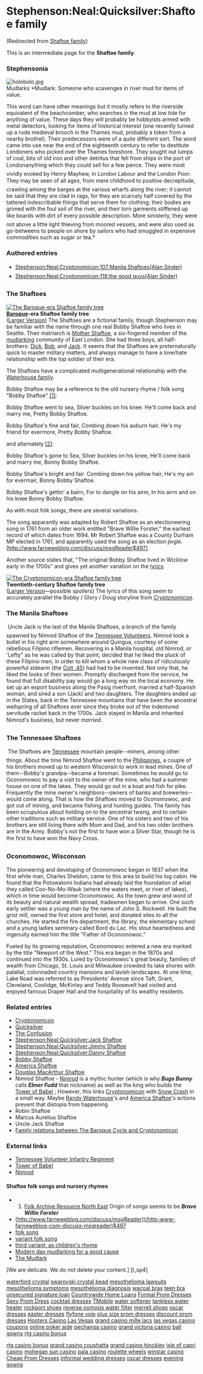 
# Stephenson:Neal:Quicksilver:Shaftoe family

(Redirected from [Shaftoe family](/shaftoe-family))

This is an intermediate page for the **Shaftoe family**.

### Stephensonia


![holobolo.jpg](/https://web.archive.org/web/20060725223815im_/http://www.cesc.net/cinqueportsweb/mudlark/image/holobolo.jpg)  
Mudlarks
*Mudlark: Someone who scavenges in river mud for items of value.

This word can have other meanings but it mostly refers to the riverside equivalent of the beachcomber, who searches in the mud at low tide for anything of value. These days they will probably be hobbyists armed with metal detectors, looking for items of historical interest (one recently turned up a rude medieval brooch in the Thames mud, probably a token from a nearby brothel). Their predecessors were of a quite different sort. The word came into use near the end of the eighteenth century to refer to destitute Londoners who picked over the Thames foreshore. They sought out lumps of coal, bits of old iron and other detritus that fell from ships in the port of Londonanything which they could sell for a few pence. They were most vividly evoked by Henry Mayhew, in London Labour and the London Poor: They may be seen of all ages, from mere childhood to positive decrepitude, crawling among the barges at the various wharfs along the river; it cannot be said that they are clad in rags, for they are scarcely half covered by the tattered indescribable things that serve them for clothing; their bodies are grimed with the foul soil of the river, and their torn garments stiffened up like boards with dirt of every possible description. More sinisterly, they were not above a little light thieving from moored vessels, and were also used as go-betweens to people on shore by sailors who had smuggled in expensive commodities such as sugar or tea.*

### Authored entries


* [Stephenson:Neal:Cryptonomicon:107:Manila Shaftoes(Alan Sinder)](/stephenson-neal-cryptonomicon-107-manila-shaftoes-alan-sinder)
* [Stephenson:Neal:Cryptonomicon:118:the good guys(Alan Sinder)](/stephenson-neal-cryptonomicon-118-the-good-guys-alan-sinder)


### The Shaftoes


[![The Baroque-era Shaftoe family tree](/web/20060725223815im_/http://www.metaweb.com/wiki/upload/5/59/BaroqueShaftoeFamilyTreeSC.png)](the-baroque-era-shaftoe-family-tree)  
**[Baroque](/baroque)-era Shaftoe family tree**  
([Larger Version](/image-baroqueshaftoefamilytreel-png))
The Shaftoes are a fictional family, though Stephenson may be familiar with the name through one real Bobby Shaftoe who lives in Seattle. Their matriarch is [Mother Shaftoe](/stephenson-neal-quicksilver-mother-shaftoe), a six-fingered member of the [mudlarking](/mudlark) community of East London. She had three boys, all half-brothers: [Dick](/stephenson-neal-quicksilver-dick-shaftoe), [Bob](/stephenson-neal-quicksilver-bob-shaftoe), and [Jack](/stephenson-neal-quicksilver-jack-shaftoe). It seems that the Shaftoes are preternaturally quick to master military matters, and always manage to have a love/hate relationship with the top soldier of their era.

The Shaftoes have a complicated multigenerational relationship with the [Waterhouse family](/stephenson-neal-quicksilver-waterhouse-family).

Bobby Shaftoe may be a reference to the old nursery rhyme / folk song "Bobby Shaftoe" [[1]](/http-www-personal-umich-edu-pfa-dreamhouse-nursery-rhymes-shaftoe-html):

 Bobby Shaftoe went to sea,
 Silver buckles on his knee.
 He'll come back and marry me,
 Pretty Bobby Shaftoe.

 Bobby Shaftoe's fine and fair,
 Combing down his auburn hair.
 He's my friend for evermore,
 Pretty Bobby Shaftoe.

and alternately [[2]](/http-www-downingm-freeserve-co-uk-rhyme006-htm):

 Bobby Shaftoe's gone to Sea,
 Silver buckles on his knee,
 He'll come back and marry me,
 Bonny Bobby Shaftoe.

 Bobby Shaftoe's bright and fair.
 Combing down his yellow hair,
 He's my ain for evermair,
 Bonny Bobby Shaftoe.

 Bobby Shaftoe's gettin' a bairn,
 For to dangle on his airm,
 In his airm and on his knee
 Bonny Bobby Shaftoe.

As with most folk songs, there are several variations.

The song apparantly was adapted by Robert Shaftoe as an electioneering song in 1761 from an older work entitled "Brave Willie Forster," the earliest record of which dates from 1694. Mr Robert Shaftoe was a County Durham MP elected in 1761, and apparently used the song as an election jingle. [http://www.farneweblog.com/discuss/msgReader$497]

Another source states that, "The original Bobby Shaftoe lived in Wicklow early in the 1700s" and gives yet another variation on the [lyrics](/http-www-ucamusic-com-textdocs-mother-goose-pdf)

[![The Cryptonomicon-era Shaftoe family tree](/web/20060725223815im_/http://www.metaweb.com/wiki/upload/d/db/MCMShaftoeFamilyTreeSC.png)](the-cryptonomicon-era-shaftoe-family-tree)  
**Twentieth-century Shaftoe family tree**  
([Larger Version](/image-mcmshaftoefamilytreel-png)—possible spoilers)
The lyrics of this song seem to accurately parallel the Bobby / Glory / Doug storyline from *[Cryptonomicon](/cryptonomicon)*.

### The Manila Shaftoes


 Uncle Jack is the last of the Manila Shaftoes, a branch of the family spawned by Nimrod Shaftoe of the [Tennessee Volunteers](/http-home-freeuk-com-gazkhan-tenn-brief-htm). Nimrod took a bullet in his right arm somewhere around Quingua, courtesy of some rebellious Filipino riflemen. Recovering in a Manila hospital, old Nimrod, or 'Lefty" as he was called by that point, decided that he liked the pluck of these Filipino men, in order to kill whom a whole new class of ridiculously powerful sidearm (the [Colt .45](/colt-45)) had had to be invented. Not only that, he liked the looks of their women. Promptly discharged from the service, he found that full disability pay would go a long way on the local economy. He set up an export business along the Pasig riverfront, married a half-Spanish woman, and sired a son (Jack) and two daughters. The daughters ended up in the States, back in the Tennessee mountains that have been the ancestral wellspring of all Shaftoes ever since they broke out of the indentured servitude racket back in the 1700s. Jack stayed in Manila and inherited Nimrod's business, but never *married*. 

### The Tennessee Shaftoes


 The Shaftoes are [Tennessee](/http-en-wikipedia-org-wiki-tennessee) mountain people--miners, among other things. About the time Nimrod Shaftoe went to the [Philippines](/philippines), a couple of his brothers moved up to western Wisconsin to work in lead mines. One of them--Bobby's grandpa--became a foreman. Sometimes he would go to Oconomowoc to pay a visit to the owner of the mine, who had a summer house on one of the lakes. They would go out in a boat and fish for pike. Frequently the mine owner's neighbors--owners of banks and breweries--would come along. That is how the Shaftoes moved to Oconomowoc, and got out of mining, and became fishing and hunting guides. The family has been scrupulous about holding on to the ancestral twang, and to certain other traditions such as military service. One of his sisters and two of his brothers are still living there with Mom and Dad, and his two older brothers are in the Army. Bobby's not the first to have won a Silver Star, though he is the first to have won the Navy Cross. 

### Oconomowoc, Wisconson


The pioneering and developing of Oconomowoc began in 1837 when the first white man, Charles Sheldon, came to this area to build his log cabin. He found that the Potowatomi Indians had already laid the foundation of what they called Coo-No-Mo-Wauk (where the waters meet, or river of lakes), which in time would become Oconomowoc. As the town grew and word of its beauty and natural wealth spread, tradesmen began to arrive. One such early settler was a young man by the name of John S. Rockwell. He built the grist mill, owned the first store and hotel, and donated sites to all the churches. He started the fire department, the library, the elementary school and a young ladies seminary called Bord du Lac. His stout heartedness and ingenuity earned him the title "Father of Oconomowoc."

Fueled by its growing reputation, Oconomowoc entered a new era marked by the title "Newport of the West." This era began in the 1870s and continued into the 1930s. Lured by Oconomowoc's great beauty, families of wealth from Chicago, St. Louis and Milwaukee crowded its lake shores with palatial, colonnaded country mansions and lavish landscapes. At one time, Lake Road was referred to as Presidents' Avenue since Taft, Grant, Cleveland, Coolidge, McKinley and Teddy Roosevelt had visited and enjoyed famous Draper Hall and the hospitality of its wealthy residents.

### Related entries


* [Cryptonomicon](/cryptonomicon)
* [Quicksilver](/quicksilver)
* [The Confusion](/the-confusion)
* [Stephenson:Neal:Quicksilver:Jack Shaftoe](/stephenson-neal-quicksilver-jack-shaftoe)
* [Stephenson:Neal:Quicksilver:Jimmy Shaftoe](/stephenson-neal-quicksilver-jimmy-shaftoe)
* [Stephenson:Neal:Quicksilver:Danny Shaftoe](/stephenson-neal-quicksilver-danny-shaftoe)
* [Bobby Shaftoe](/bobby-shaftoe)
* [America Shaftoe](/america-shaftoe)
* [Douglas MacArthur Shaftoe](/douglas-macarthur-shaftoe)
* Nimrod Shaftoe - [Nimrod](/http-en-wikipedia-org-wiki-nimrod-king) is a mythic hunter (which is why ***Bugs Bunny*** calls ***Elmer Fudd*** that nickname) as well as the king who builds the [Tower of Babel](/http-en-wikipedia-org-wiki-tower-of-babel) ; However, this links [Cryptonomicon](/cryptonomicon) with [Snow Crash](/stephenson-neal-snow-crash) in a small way. Maybe [Randy Waterhouse](/randy-waterhouse)'s and [America Shaftoe](/america-shaftoe)'s actions prevent that distopia from happening
* Robin Shaftoe
* Marcus Aurelius Shaftoe
* Uncle Jack Shaftoe
* [Family relations between The Baroque Cycle and Cryptonomicon](/stephenson-neal-cryptonomicon-family-relationships)


### External links


* [Tennessee Volunteer Infantry Regiment](/http-home-freeuk-com-gazkhan-tenn-brief-htm)
* [Tower of Babel](/http-en-wikipedia-org-wiki-tower-of-babel)
* [Nimrod](/http-en-wikipedia-org-wiki-nimrod-king)


#### Shaftoe folk songs and nursery rhymes


* 1. [Folk Archive Resource North East](/http-www-farneweblog-com) Origin of songs seems to be ***Brave Willie Forster***
* [http://www.farneweblog.com/discuss/msgReader](/http-www-farneweblog-com-discuss-msgreader)$497
* [folk song](/http-www-personal-umich-edu-pfa-dreamhouse-nursery-rhymes-shaftoe-html)
* [variant folk song](/http-www-downingm-freeserve-co-uk-rhyme006-htm)
* [third variant, as children's rhyme](/http-www-ucamusic-com-textdocs-mother-goose-pdf)
* [Modern day mudlarking for a good cause](/http-www-london-se1-co-uk-news-view-php-artid-156)
* [The Mudlark](/http-www-cesc-net-cinqueportsweb-mudlark-margin-html)




















[We are delicate. We do not delete your content.]
[l\_sp4]


[waterford crystal](/http-www-buddyprofile-com-viewprofile-php-username-waterfordcrystal)
[swarovski crystal bead](/http-www-buddyprofile-com-viewprofile-php-username-swarovskicrystal)
[mesothelioma lawsuits](/http-www-buddyprofile-com-viewprofile-php-username-mesotheliomalawsuits)
[mesothelioma symptoms](/http-www-buddyprofile-com-viewprofile-php-username-mesotheliomasymptoms)
[mesothelioma diagnosis](/http-www-buddyprofile-com-viewprofile-php-username-mesotheliomadiag)
[wacoal bras](/http-www-buddyprofile-com-viewprofile-php-username-wacoalbras)
[teen bra](/http-www-buddyprofile-com-viewprofile-php-username-teenbra)
[unsecured signature loan](/http-www-buddyprofile-com-viewprofile-php-username-unsecuredloan)
[Countrywide Home Loans](/http-www-buddyprofile-com-viewprofile-php-username-homeloans)
[Formal Prom Dresses](/http-blog-moddingplanet-it-w-formalpromdresses)
[Sexy Prom Dress](/http-blog-moddingplanet-it-w-sexypromdress)
[cocktail dresses](/http-blog-moddingplanet-it-w-cocktaildresses)
[TMobile](/http-www-buddyprofile-com-viewprofile-php-username-telmobile)
[water softener](/http-www-buddyprofile-com-viewprofile-php-username-watersoftener)
[tankless water heater](/http-www-buddyprofile-com-viewprofile-php-username-tanklesswaterheater)
[rockport shoes](/http-www-buddyprofile-com-viewprofile-php-username-rockportshoes)
[reverse osmosis water filter](/http-www-buddyprofile-com-viewprofile-php-username-osmosiswaterfilter)
[merrell shoes](/http-www-buddyprofile-com-viewprofile-php-username-merrellshoes)
[oscar dresses](/http-www-buddyprofile-com-viewprofile-php-username-oscardresses)
[easter dresses](/http-www-buddyprofile-com-viewprofile-php-username-easterdresses)
[flyfone voip](/http-flyfone-blox-pl-resource-flyfonevoip-htm)
[plus size prom dresses](/http-www-buddyprofile-com-viewprofile-php-username-plussizepromdresses)
[discount prom dresses](/http-www-buddyprofile-com-viewprofile-php-username-discountpromdresses)
[Hooters Casino Las Vegas](/http-blog-moddingplanet-it-w-hooterscasinolas)
[grand casino mille lacs](/http-blog-moddingplanet-it-w-grandcasinomille)
[las vegas casino coupons](/http-blog-moddingplanet-it-w-lasvegascasino)
[online poker aide](/http-blog-moddingplanet-it-w-onlinepokeraide)
[pechanga casino](/http-www-donx-de-blog-pechangacasino)
[grand victoria casino](/http-www-donx-de-blog-grandvictoriacasino)
[ball gowns](/http-www-donx-de-blog-ballgowns)
[rtg casino bonus](/http-www-privetparis-com-blog-rtgcasinobonus)

[rtg casino bonus](/http-blog-moddingplanet-it-w-rtgcasinobonus)
[grand casino coushatta](/http-blog-moddingplanet-it-w-grandcasinocoushat)
[grand casino hinckley](/http-blog-moddingplanet-it-w-grandcasinohinckle)
[isle of capri casino](/http-blog-moddingplanet-it-w-isleofcapricasino)
[mohegan sun casino](/http-blog-moddingplanet-it-w-mohegansuncasino)
[pala casino](/http-blog-moddingplanet-it-w-palacasino)
[roulette wheels](/http-blog-moddingplanet-it-w-roulettewheels)
[winstar casino](/http-blog-moddingplanet-it-w-winstarcasino)
[Cheap Prom Dresses](/http-blog-moddingplanet-it-w-cheappromdresses)
[informal wedding dresses](/http-blog-moddingplanet-it-w-informalweddingdre)
[oscar dresses](/http-blog-moddingplanet-it-w-oscardresses)
[evening gowns](/http-blog-moddingplanet-it-w-eveninggowns)
